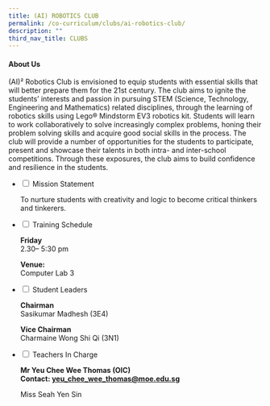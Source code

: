 ```yaml
---
title: (AI) ROBOTICS CLUB
permalink: /co-curriculum/clubs/ai-robotics-club/
description: ""
third_nav_title: CLUBS
---
```

<h4><strong>About Us</strong></h4>
<p>(AI)&sup2; Robotics Club is envisioned to equip students with essential skills that will better prepare them for the 21st century. The club aims to ignite the students&rsquo; interests and passion in pursuing STEM (Science, Technology, Engineering and Mathematics) related disciplines, through the learning of robotics skills using Lego&reg; Mindstorm EV3 robotics kit. Students will learn to work collaboratively to solve increasingly complex problems, honing their problem solving skills and acquire good social skills in the process. The club will provide a number of opportunities for the students to participate, present and showcase their talents in both intra- and inter-school competitions. Through these exposures, the club aims to build confidence and resilience in the students.</p>
<ul class="jekyllcodex_accordion">
<li><input id="accordion1" type="checkbox" /> <label for="accordion1">Mission Statement</label>
<div>
<p>To nurture students with creativity and logic to become critical thinkers and tinkerers.</p>
</div>
</li>
<li><input id="accordion2" type="checkbox" /> <label for="accordion2">Training Schedule</label>
<div>
<p><strong>Friday</strong>&nbsp;<br />2.30&ndash; 5:30 pm</p>
<p><strong>Venue:<br /></strong>Computer Lab 3</p>
</div>
</li>
<li><input id="accordion3" type="checkbox" /> <label for="accordion3">Student Leaders</label>
<div>
<p><strong>Chairman<br /></strong>Sasikumar Madhesh (3E4)</p>
<p><strong>Vice Chairman<br /></strong>Charmaine Wong Shi Qi (3N1)</p>
</div>
</li>
<li><input id="accordion4" type="checkbox" /> <label for="accordion4">Teachers In Charge</label>
<div>
<p><strong>Mr Yeu Chee Wee Thomas (OIC)</strong><br /><strong>Contact:&nbsp;<a href="mailto:yeu_chee_wee_thomas@moe.edu.sg" target="">yeu_chee_wee_thomas@moe.edu.sg</a></strong></p>
<p>Miss Seah Yen Sin</p>
</div>
</li>
</ul>